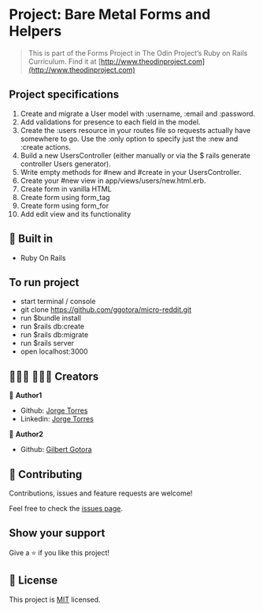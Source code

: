 # Project: Bare Metal Forms and Helpers

> This is part of the Forms Project in The Odin Project’s Ruby on Rails Curriculum. Find it at
[http://www.theodinproject.com](http://www.theodinproject.com)


## Project specifications
1. Create and migrate a User model with :username, :email and :password.
2. Add validations for presence to each field in the model.
3. Create the :users resource in your routes file so requests actually have somewhere to go. 
Use the :only option to specify just the :new and :create actions.
4. Build a new UsersController (either manually or via the $ rails generate controller Users generator).
5. Write empty methods for #new and #create in your UsersController.
6. Create your #new view in app/views/users/new.html.erb.
7. Create form in vanilla HTML 
8. Create form using form_tag   
9. Create form using form_for
10. Add edit view and its functionality 

## 🔨 Built in

- Ruby On Rails


## To run project

- start terminal / console
- git clone https://github.com/ggotora/micro-reddit.git
- run $bundle install
- run $rails db:create
- run $rails db:migrate
- run $rails server
- open localhost:3000

## 👨🏽‍💻 👨🏿‍💻 Creators

👤 **Author1**

- Github: [Jorge Torres](https://github.com/Yors-git)
- Linkedin: [Jorge Torres](https://www.linkedin.com/in/jtbribiesca/)

👤 **Author2**

- Github: [Gilbert Gotora](https://github.com/ggotora)

## 🤝 Contributing

Contributions, issues and feature requests are welcome!

Feel free to check the [issues page](https://github.com/Yors-git/blog_ror_app/issues).

## Show your support

Give a ⭐️ if you like this project!

## 📝 License

This project is [MIT](LICENSE) licensed.